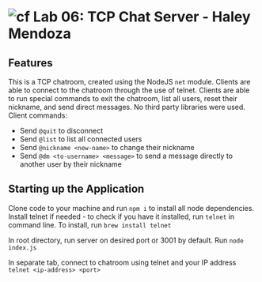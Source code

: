 ![cf](https://i.imgur.com/7v5ASc8.png) Lab 06: TCP Chat Server - Haley Mendoza
======


## Features   
This is a TCP chatroom, created using the NodeJS `net` module. Clients are able to connect to the chatroom through the use of telnet. Clients are able to run special commands to exit the chatroom, list all users, reset their nickname, and send direct messages. No third party libraries were used. Client commands:
  * Send `@quit` to disconnect
  * Send `@list` to list all connected users
  * Send `@nickname <new-name>` to change their nickname
  * Send `@dm <to-username> <message>` to send a message directly to another user by their nickname

## Starting up the Application
Clone code to your machine and run `npm i` to install all node dependencies. Install telnet if needed - to check if you have it installed, run `telnet` in command line. To install, run `brew install telnet`

In root directory, run server on desired port or 3001 by default. Run `node index.js`

In separate tab, connect to chatroom using telnet and your IP address `telnet <ip-address> <port>`


